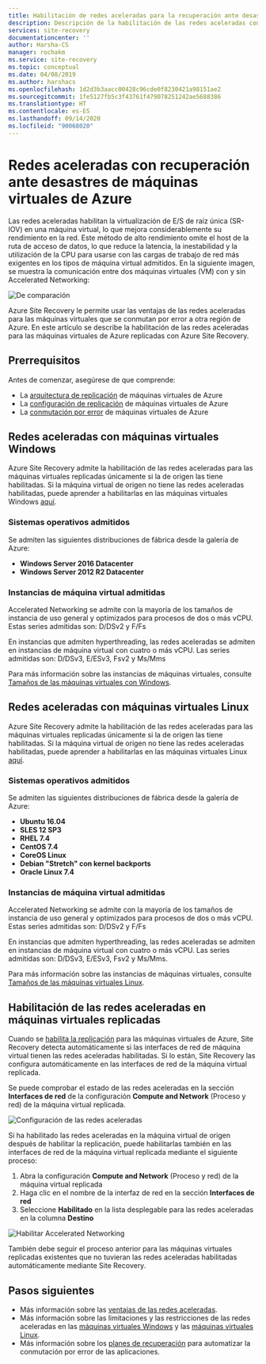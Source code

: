 ```yaml
---
title: Habilitación de redes aceleradas para la recuperación ante desastres de las máquinas virtuales de Azure con Azure Site Recovery
description: Descripción de la habilitación de las redes aceleradas con Azure Site Recovery para la recuperación ante desastres de máquinas virtuales de Azure
services: site-recovery
documentationcenter: ''
author: Harsha-CS
manager: rochakm
ms.service: site-recovery
ms.topic: conceptual
ms.date: 04/08/2019
ms.author: harshacs
ms.openlocfilehash: 1d2d3b3aacc00428c96cde0f8230421a98151ae2
ms.sourcegitcommit: 1fe5127fb5c3f43761f479078251242ae5688386
ms.translationtype: HT
ms.contentlocale: es-ES
ms.lasthandoff: 09/14/2020
ms.locfileid: "90068020"
---
```

# <a name="accelerated-networking-with-azure-virtual-machine-disaster-recovery"></a>Redes aceleradas con recuperación ante desastres de máquinas virtuales de Azure

Las redes aceleradas habilitan la virtualización de E/S de raíz única (SR-IOV) en una máquina virtual, lo que mejora considerablemente su rendimiento en la red. Este método de alto rendimiento omite el host de la ruta de acceso de datos, lo que reduce la latencia, la inestabilidad y la utilización de la CPU para usarse con las cargas de trabajo de red más exigentes en los tipos de máquina virtual admitidos. En la siguiente imagen, se muestra la comunicación entre dos máquinas virtuales (VM) con y sin Accelerated Networking:

![De comparación](./media/azure-vm-disaster-recovery-with-accelerated-networking/accelerated-networking-benefit.png)

Azure Site Recovery le permite usar las ventajas de las redes aceleradas para las máquinas virtuales que se conmutan por error a otra región de Azure. En este artículo se describe la habilitación de las redes aceleradas para las máquinas virtuales de Azure replicadas con Azure Site Recovery.

## <a name="prerequisites"></a>Prerrequisitos

Antes de comenzar, asegúrese de que comprende:
-   La [arquitectura de replicación](azure-to-azure-architecture.md) de máquinas virtuales de Azure
-   La [configuración de replicación](azure-to-azure-tutorial-enable-replication.md) de máquinas virtuales de Azure
-   La [conmutación por error](azure-to-azure-tutorial-failover-failback.md) de máquinas virtuales de Azure

## <a name="accelerated-networking-with-windows-vms"></a>Redes aceleradas con máquinas virtuales Windows

Azure Site Recovery admite la habilitación de las redes aceleradas para las máquinas virtuales replicadas únicamente si la de origen las tiene habilitadas. Si la máquina virtual de origen no tiene las redes aceleradas habilitadas, puede aprender a habilitarlas en las máquinas virtuales Windows [aquí](../virtual-network/create-vm-accelerated-networking-powershell.md#enable-accelerated-networking-on-existing-vms).

### <a name="supported-operating-systems"></a>Sistemas operativos admitidos
Se admiten las siguientes distribuciones de fábrica desde la galería de Azure:
* **Windows Server 2016 Datacenter**
* **Windows Server 2012 R2 Datacenter**

### <a name="supported-vm-instances"></a>Instancias de máquina virtual admitidas
Accelerated Networking se admite con la mayoría de los tamaños de instancia de uso general y optimizados para procesos de dos o más vCPU.  Estas series admitidas son: D/DSv2 y F/Fs

En instancias que admiten hyperthreading, las redes aceleradas se admiten en instancias de máquina virtual con cuatro o más vCPU. Las series admitidas son: D/DSv3, E/ESv3, Fsv2 y Ms/Mms

Para más información sobre las instancias de máquinas virtuales, consulte [Tamaños de las máquinas virtuales con Windows](../virtual-machines/sizes.md?toc=%2fazure%2fvirtual-network%2ftoc.json).

## <a name="accelerated-networking-with-linux-vms"></a>Redes aceleradas con máquinas virtuales Linux

Azure Site Recovery admite la habilitación de las redes aceleradas para las máquinas virtuales replicadas únicamente si la de origen las tiene habilitadas. Si la máquina virtual de origen no tiene las redes aceleradas habilitadas, puede aprender a habilitarlas en las máquinas virtuales Linux [aquí](../virtual-network/create-vm-accelerated-networking-cli.md#enable-accelerated-networking-on-existing-vms).

### <a name="supported-operating-systems"></a>Sistemas operativos admitidos
Se admiten las siguientes distribuciones de fábrica desde la galería de Azure:
* **Ubuntu 16.04**
* **SLES 12 SP3**
* **RHEL 7.4**
* **CentOS 7.4**
* **CoreOS Linux**
* **Debian "Stretch" con kernel backports**
* **Oracle Linux 7.4**

### <a name="supported-vm-instances"></a>Instancias de máquina virtual admitidas
Accelerated Networking se admite con la mayoría de los tamaños de instancia de uso general y optimizados para procesos de dos o más vCPU.  Estas series admitidas son: D/DSv2 y F/Fs

En instancias que admiten hyperthreading, las redes aceleradas se admiten en instancias de máquina virtual con cuatro o más vCPU. Las series admitidas son: D/DSv3, E/ESv3, Fsv2 y Ms/Mms.

Para más información sobre las instancias de máquinas virtuales, consulte [Tamaños de las máquinas virtuales Linux](../virtual-machines/sizes.md?toc=%2fazure%2fvirtual-network%2ftoc.json).

## <a name="enabling-accelerated-networking-for-replicated-vms"></a>Habilitación de las redes aceleradas en máquinas virtuales replicadas

Cuando se [habilita la replicación](azure-to-azure-tutorial-enable-replication.md) para las máquinas virtuales de Azure, Site Recovery detecta automáticamente si las interfaces de red de máquina virtual tienen las redes aceleradas habilitadas. Si lo están, Site Recovery las configura automáticamente en las interfaces de red de la máquina virtual replicada.

Se puede comprobar el estado de las redes aceleradas en la sección **Interfaces de red** de la configuración **Compute and Network** (Proceso y red) de la máquina virtual replicada.

![Configuración de las redes aceleradas](./media/azure-vm-disaster-recovery-with-accelerated-networking/compute-network-accelerated-networking.png)

Si ha habilitado las redes aceleradas en la máquina virtual de origen después de habilitar la replicación, puede habilitarlas también en las interfaces de red de la máquina virtual replicada mediante el siguiente proceso:
1. Abra la configuración **Compute and Network** (Proceso y red) de la máquina virtual replicada
2. Haga clic en el nombre de la interfaz de red en la sección **Interfaces de red**
3. Seleccione **Habilitado** en la lista desplegable para las redes aceleradas en la columna **Destino**

![Habilitar Accelerated Networking](./media/azure-vm-disaster-recovery-with-accelerated-networking/network-interface-accelerated-networking-enabled.png)

También debe seguir el proceso anterior para las máquinas virtuales replicadas existentes que no tuvieran las redes aceleradas habilitadas automáticamente mediante Site Recovery.

## <a name="next-steps"></a>Pasos siguientes
- Más información sobre las [ventajas de las redes aceleradas](../virtual-network/create-vm-accelerated-networking-powershell.md#benefits).
- Más información sobre las limitaciones y las restricciones de las redes aceleradas en las [máquinas virtuales Windows](../virtual-network/create-vm-accelerated-networking-powershell.md#limitations-and-constraints) y las [máquinas virtuales Linux](../virtual-network/create-vm-accelerated-networking-cli.md#limitations-and-constraints).
- Más información sobre los [planes de recuperación](site-recovery-create-recovery-plans.md) para automatizar la conmutación por error de las aplicaciones.